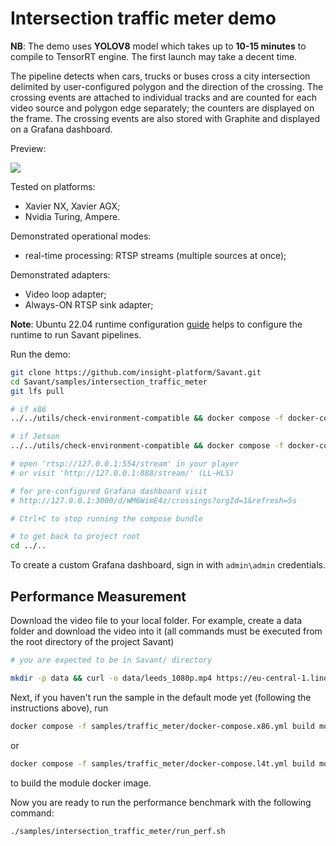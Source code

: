 # Intersection traffic meter demo

**NB**: The demo uses **YOLOV8** model which takes up to **10-15 minutes** to compile to TensorRT engine. The first launch may take a decent time.

The pipeline detects when cars, trucks or buses cross a city intersection delimited by user-configured polygon and the direction of the crossing. The crossing events are attached to individual tracks and are counted for each video source and polygon edge separately; the counters are displayed on the frame. The crossing events are also stored with Graphite and displayed on a Grafana dashboard.

Preview:

![](assets/intersection-traffic-meter-loop.webp)

Tested on platforms:

- Xavier NX, Xavier AGX;
- Nvidia Turing, Ampere.

Demonstrated operational modes:

- real-time processing: RTSP streams (multiple sources at once);

Demonstrated adapters:
- Video loop adapter;
- Always-ON RTSP sink adapter;

**Note**: Ubuntu 22.04 runtime configuration [guide](../../docs/runtime-configuration.md) helps to configure the runtime to run Savant pipelines.

Run the demo:

```bash
git clone https://github.com/insight-platform/Savant.git
cd Savant/samples/intersection_traffic_meter
git lfs pull

# if x86
../../utils/check-environment-compatible && docker compose -f docker-compose.x86.yml up

# if Jetson
../../utils/check-environment-compatible && docker compose -f docker-compose.l4t.yml up

# open 'rtsp://127.0.0.1:554/stream' in your player
# or visit 'http://127.0.0.1:888/stream/' (LL-HLS)

# for pre-configured Grafana dashboard visit
# http://127.0.0.1:3000/d/WM6WimE4z/crossings?orgId=1&refresh=5s

# Ctrl+C to stop running the compose bundle

# to get back to project root
cd ../..
```

To create a custom Grafana dashboard, sign in with `admin\admin` credentials.

## Performance Measurement

Download the video file to your local folder. For example, create a data folder and download the video into it (all commands must be executed from the root directory of the project Savant)

```bash
# you are expected to be in Savant/ directory

mkdir -p data && curl -o data/leeds_1080p.mp4 https://eu-central-1.linodeobjects.com/savant-data/demo/leeds_1080p.mp4
```

Next, if you haven't run the sample in the default mode yet (following the instructions above), run

```bash
docker compose -f samples/traffic_meter/docker-compose.x86.yml build module
```

or

```bash
docker compose -f samples/traffic_meter/docker-compose.l4t.yml build module
```

to build the module docker image.

Now you are ready to run the performance benchmark with the following command:

```bash
./samples/intersection_traffic_meter/run_perf.sh
```
